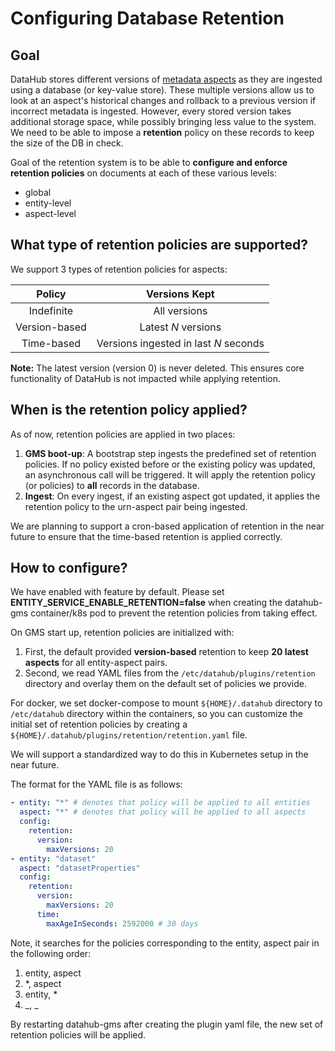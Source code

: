 # Configuring Database Retention

## Goal

DataHub stores different versions of [metadata aspects](https://datahubproject.io/docs/what/aspect) as they are ingested
using a database (or key-value store). These multiple versions allow us to look at an aspect's historical changes and
rollback to a previous version if incorrect metadata is ingested. However, every stored version takes additional storage
space, while possibly bringing less value to the system. We need to be able to impose a **retention** policy on these
records to keep the size of the DB in check.

Goal of the retention system is to be able to **configure and enforce retention policies** on documents at each of these
various levels:

- global
- entity-level
- aspect-level

## What type of retention policies are supported?

We support 3 types of retention policies for aspects:

|    Policy     |             Versions Kept             |
| :-----------: | :-----------------------------------: |
|  Indefinite   |             All versions              |
| Version-based |          Latest _N_ versions          |
|  Time-based   | Versions ingested in last _N_ seconds |

**Note:** The latest version (version 0) is never deleted. This ensures core functionality of DataHub is not impacted while applying retention.

## When is the retention policy applied?

As of now, retention policies are applied in two places:

1. **GMS boot-up**: A bootstrap step ingests the predefined set of retention policies. If no policy existed before or the existing policy
   was updated, an asynchronous call will be triggered. It will apply the retention policy (or policies) to **all** records in the database.
2. **Ingest**: On every ingest, if an existing aspect got updated, it applies the retention policy to the urn-aspect pair being ingested.

We are planning to support a cron-based application of retention in the near future to ensure that the time-based retention is applied correctly.

## How to configure?

We have enabled with feature by default. Please set **ENTITY_SERVICE_ENABLE_RETENTION=false** when
creating the datahub-gms container/k8s pod to prevent the retention policies from taking effect.

On GMS start up, retention policies are initialized with:

1. First, the default provided **version-based** retention to keep **20 latest aspects** for all entity-aspect pairs.
2. Second, we read YAML files from the `/etc/datahub/plugins/retention` directory and overlay them on the default set of policies we provide.

For docker, we set docker-compose to mount `${HOME}/.datahub` directory to `/etc/datahub` directory
within the containers, so you can customize the initial set of retention policies by creating
a `${HOME}/.datahub/plugins/retention/retention.yaml` file.

We will support a standardized way to do this in Kubernetes setup in the near future.

The format for the YAML file is as follows:

```yaml
- entity: "*" # denotes that policy will be applied to all entities
  aspect: "*" # denotes that policy will be applied to all aspects
  config:
    retention:
      version:
        maxVersions: 20
- entity: "dataset"
  aspect: "datasetProperties"
  config:
    retention:
      version:
        maxVersions: 20
      time:
        maxAgeInSeconds: 2592000 # 30 days
```

Note, it searches for the policies corresponding to the entity, aspect pair in the following order:

1. entity, aspect
2. \*, aspect
3. entity, \*
4. _, _

By restarting datahub-gms after creating the plugin yaml file, the new set of retention policies will be applied.

